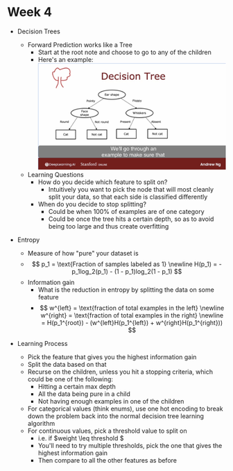 # Week 4

- Decision Trees
    - Forward Prediction works like a Tree
        - Start at the root note and choose to go to any of the children
        - Here's an example:
            ![Decision Tree Example](./decision_tree_example.png)
    - Learning Questions
        - How do you decide which feature to split on?
            - Intuitively you want to pick the node that will most cleanly split your data, so that each side is classified differently
        - When do you decide to stop splitting?
            - Could be when 100% of examples are of one category
            - Could be once the tree hits a certain depth, so as to avoid being too large and thus create overfitting

- Entropy
    - Measure of how "pure" your dataset is
    - $$
        p_1 = \text{Fraction of samples labeled as 1}
        \newline
        H(p_1) = -p_1log_2(p_1) - (1 - p_1)log_2(1 - p_1)
      $$
    - Information gain
        - What is the reduction in entropy by splitting the data on some feature
        - $$
            w^{left} = \text{fraction of total examples in the left}
            \newline
            w^{right} = \text{fraction of total examples in the right}
            \newline
            = H(p_1^{root}) - (w^{left}H(p_1^{left}) + w^{right}H(p_1^{right}))
          $$ 

- Learning Process
    - Pick the feature that gives you the highest information gain
    - Split the data based on that
    - Recurse on the children, unless you hit a stopping criteria, which could be one of the following:
        - Hitting a certain max depth
        - All the data being pure in a child
        - Not having enough examples in one of the children
    - For categorical values (think enums), use one hot encoding to break down the problem back into the normal decision tree learning algorithm
    - For continuous values, pick a threshold value to split on
        - i.e. if $weight \leq threshold $
        - You'll need to try multiple thresholds, pick the one that gives the highest information gain
        - Then compare to all the other features as before
